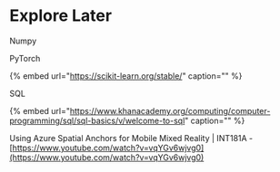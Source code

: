# Explore Later

Numpy

PyTorch

{% embed url="https://scikit-learn.org/stable/" caption="" %}

SQL

{% embed url="https://www.khanacademy.org/computing/computer-programming/sql/sql-basics/v/welcome-to-sql" caption="" %}

Using Azure Spatial Anchors for Mobile Mixed Reality \| INT181A - [https://www.youtube.com/watch?v=vqYGv6wjvg0](https://www.youtube.com/watch?v=vqYGv6wjvg0)

